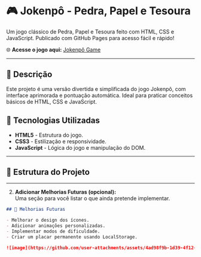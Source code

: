 # 🎮 Jokenpô - Pedra, Papel e Tesoura

Um jogo clássico de Pedra, Papel e Tesoura feito com HTML, CSS e JavaScript. Publicado com GitHub Pages para acesso fácil e rápido!

🌐 **Acesse o jogo aqui:** [Jokenpô Game](https://maxgsandre.github.io/Jokenpo-Game/)

---

## 📌 Descrição

Este projeto é uma versão divertida e simplificada do jogo Jokenpô, com interface aprimorada e pontuação automática. Ideal para praticar conceitos básicos de HTML, CSS e JavaScript.

## 🚀 Tecnologias Utilizadas

- **HTML5** - Estrutura do jogo.
- **CSS3** - Estilização e responsividade.
- **JavaScript** - Lógica do jogo e manipulação do DOM.

---

## 📂 Estrutura do Projeto

---

2. **Adicionar Melhorias Futuras (opcional):**  
   Uma seção para você listar o que ainda pretende implementar.

```markdown
## 🌟 Melhorias Futuras

- Melhorar o design dos ícones.
- Adicionar animações personalizadas.
- Implementar modos de dificuldade.
- Criar um placar permanente usando LocalStorage.

![image](https://github.com/user-attachments/assets/4ad98f9b-1d39-4f12-a9ce-0ba42cf62b29)
